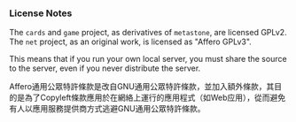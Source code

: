 ### License Notes

The `cards` and `game` project, as derivatives of `metastone`, are licensed GPLv2. The `net` project, as an original work, is licensed as "Affero GPLv3".

This means that if you run your own local server, you must share the source to the server, even if you never distribute the server.

Affero通用公眾特許條款是改自GNU通用公眾特許條款，並加入額外條款，其目的是為了Copyleft條款應用於在網絡上運行的應用程式（如Web应用），從而避免有人以應用服務提供商方式逃避GNU通用公眾特許條款。